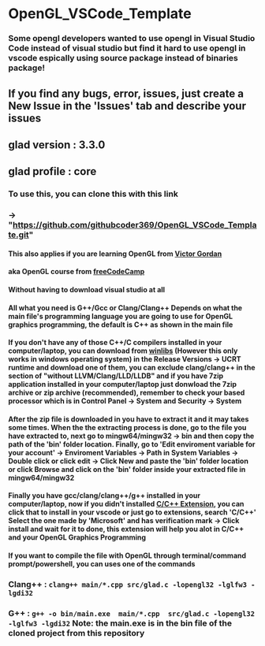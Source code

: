 # OpenGL_VSCode_Template
### Some opengl developers wanted to use opengl in Visual Studio Code instead of visual studio but find it hard to use opengl in vscode espically using source package instead of binaries package!

## If you find any bugs, error, issues, just create a New Issue in the 'Issues' tab and describe your issues

## glad version : 3.3.0
## glad profile : core

### To use this, you can clone this with this link 
### -> "https://github.com/githubcoder369/OpenGL_VSCode_Template.git"

#### This also applies if you are learning OpenGL from [Victor Gordan](https://github.com/VictorGordan/opengl-tutorials)
#### aka OpenGL course from [freeCodeCamp](https://www.youtube.com/watch?v=45MIykWJ-C4&t=287s)

#### Without having to download visual studio at all

#### All what you need is G++/Gcc or Clang/Clang++  Depends on what the main file's programming language you are going to use for OpenGL graphics programming, the default is C++ as shown in the main file

#### If you don't have any of those C++/C compilers installed in your computer/laptop, you can download from [winlibs](https://winlibs.com/) (However this only works in windows operating system) in the Release Versions -> UCRT runtime and download one of them, you can exclude clang/clang++  in the section of "without LLVM/Clang/LLD/LLDB" and if you have 7zip application installed in your computer/laptop just donwload the 7zip archive or zip archive (recommended), remember to check your based processor which is in Control Panel -> System and Security -> System

#### After the zip file is downloaded in you have to extract it and it may takes some times. When the the extracting process is done, go to the file you have extracted to, next go to mingw64/mingw32 -> bin and then copy the path of the 'bin' folder location. Finally, go to 'Edit enviroment variable for your account' -> Enviroment Variables -> Path in System Variables -> Double click or click edit -> Click New and paste the 'bin' folder location or click Browse and click on the 'bin' folder inside your extracted file in mingw64/mingw32

#### Finally you have gcc/clang/clang++/g++ installed in your computer/laptop, now if you didn't installed [C/C++ Extension](https://marketplace.visualstudio.com/items?itemName=ms-vscode.cpptools), you can click that to install in your vscode or just go to extensions, search 'C/C++' Select the one made by 'Microsoft' and has verification mark -> Click install and wait for it to done, this extension will help you alot in C/C++ and your OpenGL Graphics Programming

#### If you want to compile the file with OpenGL through terminal/command prompt/powershell, you can uses one of the commands
### Clang++ : ```clang++ main/*.cpp src/glad.c -lopengl32 -lglfw3 -lgdi32```
### G++ : ```g++ -o bin/main.exe  main/*.cpp  src/glad.c -lopengl32 -lglfw3 -lgdi32``` Note: the main.exe is in the bin file of the cloned project from this repository